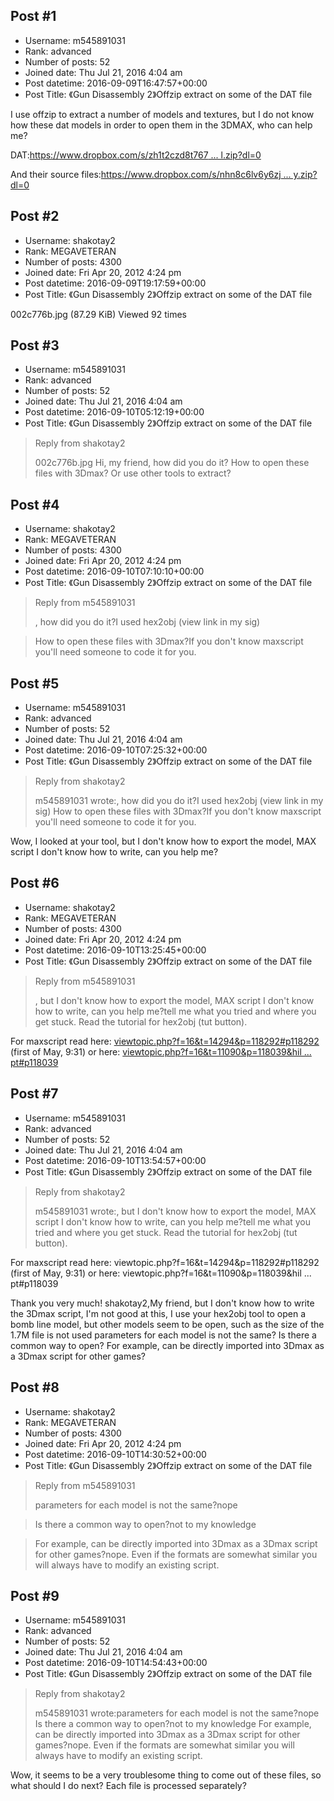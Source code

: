 ## Post #1
- Username: m545891031
- Rank: advanced
- Number of posts: 52
- Joined date: Thu Jul 21, 2016 4:04 am
- Post datetime: 2016-09-09T16:47:57+00:00
- Post Title: 《Gun Disassembly 2》Offzip extract on some of the DAT file

I use offzip to extract a number of models and textures, but I do not know how these dat models in order to open them in the 3DMAX, who can help me?

DAT:[https://www.dropbox.com/s/zh1t2czd8t767 ... l.zip?dl=0](https://www.dropbox.com/s/zh1t2czd8t767of/Model.zip?dl=0)


And their source files:[https://www.dropbox.com/s/nhn8c6lv6y6zj ... y.zip?dl=0](https://www.dropbox.com/s/nhn8c6lv6y6zjt4/new%20ivy.zip?dl=0)
## Post #2
- Username: shakotay2
- Rank: MEGAVETERAN
- Number of posts: 4300
- Joined date: Fri Apr 20, 2012 4:24 pm
- Post datetime: 2016-09-09T19:17:59+00:00
- Post Title: 《Gun Disassembly 2》Offzip extract on some of the DAT file

002c776b.jpg (87.29 KiB) Viewed 92 times
## Post #3
- Username: m545891031
- Rank: advanced
- Number of posts: 52
- Joined date: Thu Jul 21, 2016 4:04 am
- Post datetime: 2016-09-10T05:12:19+00:00
- Post Title: 《Gun Disassembly 2》Offzip extract on some of the DAT file

> Reply from shakotay2
>
> 002c776b.jpg
Hi, my friend, how did you do it? How to open these files with 3Dmax? Or use other tools to extract?
## Post #4
- Username: shakotay2
- Rank: MEGAVETERAN
- Number of posts: 4300
- Joined date: Fri Apr 20, 2012 4:24 pm
- Post datetime: 2016-09-10T07:10:10+00:00
- Post Title: 《Gun Disassembly 2》Offzip extract on some of the DAT file

> Reply from m545891031
>
> , how did you do it?I used hex2obj (view link in my sig)

> How to open these files with 3Dmax?If you don't know maxscript you'll need someone to code it for you.
## Post #5
- Username: m545891031
- Rank: advanced
- Number of posts: 52
- Joined date: Thu Jul 21, 2016 4:04 am
- Post datetime: 2016-09-10T07:25:32+00:00
- Post Title: 《Gun Disassembly 2》Offzip extract on some of the DAT file

> Reply from shakotay2
>
> m545891031 wrote:, how did you do it?I used hex2obj (view link in my sig)
How to open these files with 3Dmax?If you don't know maxscript you'll need someone to code it for you.

Wow, I looked at your tool, but I don't know how to export the model, MAX script I don't know how to write, can you help me?
## Post #6
- Username: shakotay2
- Rank: MEGAVETERAN
- Number of posts: 4300
- Joined date: Fri Apr 20, 2012 4:24 pm
- Post datetime: 2016-09-10T13:25:45+00:00
- Post Title: 《Gun Disassembly 2》Offzip extract on some of the DAT file

> Reply from m545891031
>
> , but I don't know how to export the model, MAX script I don't know how to write, can you help me?tell me what you tried and where you get stuck. Read the tutorial for hex2obj (tut button).

For maxscript read here:
[viewtopic.php?f=16&t=14294&p=118292#p118292](http://forum.xentax.com/viewtopic.php?f=16&t=14294&p=118292#p118292)  (first of May, 9:31) or here:
[viewtopic.php?f=16&t=11090&p=118039&hil ... pt#p118039](http://forum.xentax.com/viewtopic.php?f=16&t=11090&p=118039&hilit=maxscrript#p118039)
## Post #7
- Username: m545891031
- Rank: advanced
- Number of posts: 52
- Joined date: Thu Jul 21, 2016 4:04 am
- Post datetime: 2016-09-10T13:54:57+00:00
- Post Title: 《Gun Disassembly 2》Offzip extract on some of the DAT file

> Reply from shakotay2
>
> m545891031 wrote:, but I don't know how to export the model, MAX script I don't know how to write, can you help me?tell me what you tried and where you get stuck. Read the tutorial for hex2obj (tut button).

For maxscript read here:
viewtopic.php?f=16&t=14294&p=118292#p118292  (first of May, 9:31) or here:
viewtopic.php?f=16&t=11090&p=118039&hil ... pt#p118039

Thank you very much! shakotay2,My friend, but I don't know how to write the 3Dmax script, I'm not good at this, I use your hex2obj tool to open a bomb line model, but other models seem to be open, such as the size of the 1.7M file is not used parameters for each model is not the same? Is there a common way to open? For example, can be directly imported into 3Dmax as a 3Dmax script for other games?
## Post #8
- Username: shakotay2
- Rank: MEGAVETERAN
- Number of posts: 4300
- Joined date: Fri Apr 20, 2012 4:24 pm
- Post datetime: 2016-09-10T14:30:52+00:00
- Post Title: 《Gun Disassembly 2》Offzip extract on some of the DAT file

> Reply from m545891031
>
> parameters for each model is not the same?nope

> Is there a common way to open?not to my knowledge

> For example, can be directly imported into 3Dmax as a 3Dmax script for other games?nope. Even if the formats are somewhat similar
you will always have to modify an existing script.
## Post #9
- Username: m545891031
- Rank: advanced
- Number of posts: 52
- Joined date: Thu Jul 21, 2016 4:04 am
- Post datetime: 2016-09-10T14:54:43+00:00
- Post Title: 《Gun Disassembly 2》Offzip extract on some of the DAT file

> Reply from shakotay2
>
> m545891031 wrote:parameters for each model is not the same?nope
Is there a common way to open?not to my knowledge
For example, can be directly imported into 3Dmax as a 3Dmax script for other games?nope. Even if the formats are somewhat similar
you will always have to modify an existing script.

Wow, it seems to be a very troublesome thing to come out of these files, so what should I do next? Each file is processed separately?
